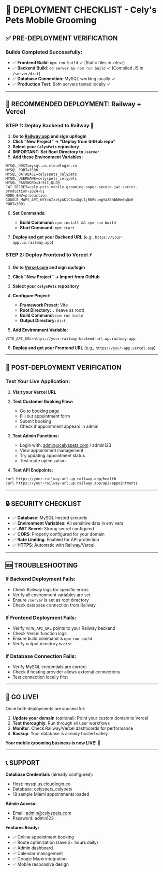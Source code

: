 # 🚀 DEPLOYMENT CHECKLIST - Cely's Pets Mobile Grooming

## ✅ PRE-DEPLOYMENT VERIFICATION

### Builds Completed Successfully:
- ✅ **Frontend Build**: `npm run build` ✓ (Static files in `/dist`)
- ✅ **Backend Build**: `cd server && npm run build` ✓ (Compiled JS in `/server/dist`)
- ✅ **Database Connection**: MySQL working locally ✓
- ✅ **Production Test**: Both servers tested locally ✓

---

## 🎯 RECOMMENDED DEPLOYMENT: Railway + Vercel

### **STEP 1: Deploy Backend to Railway** 🚂

1. **Go to [Railway.app](https://railway.app) and sign up/login**
2. **Click "New Project" → "Deploy from GitHub repo"**
3. **Select your `CelysPets` repository**
4. **IMPORTANT: Set Root Directory to `/server`**
5. **Add these Environment Variables:**

```
MYSQL_HOST=mysql.us.cloudlogin.co
MYSQL_PORT=3306
MYSQL_DATABASE=celyspets_celypets
MYSQL_USERNAME=celyspets_celypets
MYSQL_PASSWORD=3r5t1jQLE@
JWT_SECRET=cely-pets-mobile-grooming-super-secure-jwt-secret-production-2024-v1
NODE_ENV=production
GOOGLE_MAPS_API_KEY=AIzaSyAKlC3v4GgU1jRhFdungYa38hbDHm0qQx0
PORT=3001
```

6. **Set Commands:**
   - **Build Command:** `npm install && npm run build`
   - **Start Command:** `npm start`

7. **Deploy and get your Backend URL** (e.g., `https://your-app.up.railway.app`)

### **STEP 2: Deploy Frontend to Vercel** ⚡

1. **Go to [Vercel.com](https://vercel.com) and sign up/login**
2. **Click "New Project" → Import from GitHub**
3. **Select your `CelysPets` repository**
4. **Configure Project:**
   - **Framework Preset:** Vite
   - **Root Directory:** `.` (leave as root)
   - **Build Command:** `npm run build`
   - **Output Directory:** `dist`

5. **Add Environment Variable:**
```
VITE_API_URL=https://your-railway-backend-url.up.railway.app
```

6. **Deploy and get your Frontend URL** (e.g., `https://your-app.vercel.app`)

---

## 🔧 POST-DEPLOYMENT VERIFICATION

### **Test Your Live Application:**

1. **Visit your Vercel URL**
2. **Test Customer Booking Flow:**
   - Go to booking page
   - Fill out appointment form
   - Submit booking
   - Check if appointment appears in admin

3. **Test Admin Functions:**
   - Login with: admin@celyspets.com / admin123
   - View appointment management
   - Try updating appointment status
   - Test route optimization

4. **Test API Endpoints:**
```bash
curl https://your-railway-url.up.railway.app/health
curl https://your-railway-url.up.railway.app/api/appointments
```

---

## 🔒 SECURITY CHECKLIST

- ✅ **Database**: MySQL hosted securely
- ✅ **Environment Variables**: All sensitive data in env vars
- ✅ **JWT Secret**: Strong secret configured
- ✅ **CORS**: Properly configured for your domain
- ✅ **Rate Limiting**: Enabled for API protection
- ✅ **HTTPS**: Automatic with Railway/Vercel

---

## 🆘 TROUBLESHOOTING

### **If Backend Deployment Fails:**
- Check Railway logs for specific errors
- Verify all environment variables are set
- Ensure `/server` is set as root directory
- Check database connection from Railway

### **If Frontend Deployment Fails:**
- Verify `VITE_API_URL` points to your Railway backend
- Check Vercel function logs
- Ensure build command is `npm run build`
- Verify output directory is `dist`

### **If Database Connection Fails:**
- Verify MySQL credentials are correct
- Check if hosting provider allows external connections
- Test connection locally first

---

## 🎉 GO LIVE!

Once both deployments are successful:

1. **Update your domain** (optional): Point your custom domain to Vercel
2. **Test thoroughly**: Run through all user workflows
3. **Monitor**: Check Railway/Vercel dashboards for performance
4. **Backup**: Your database is already hosted safely

**Your mobile grooming business is now LIVE! 🚀**

---

## 📞 SUPPORT

**Database Credentials** (already configured):
- Host: mysql.us.cloudlogin.co
- Database: celyspets_celypets
- 18 sample Miami appointments loaded

**Admin Access:**
- Email: admin@celyspets.com
- Password: admin123

**Features Ready:**
- ✅ Online appointment booking
- ✅ Route optimization (save 3+ hours daily)
- ✅ Admin dashboard
- ✅ Calendar management
- ✅ Google Maps integration
- ✅ Mobile responsive design
